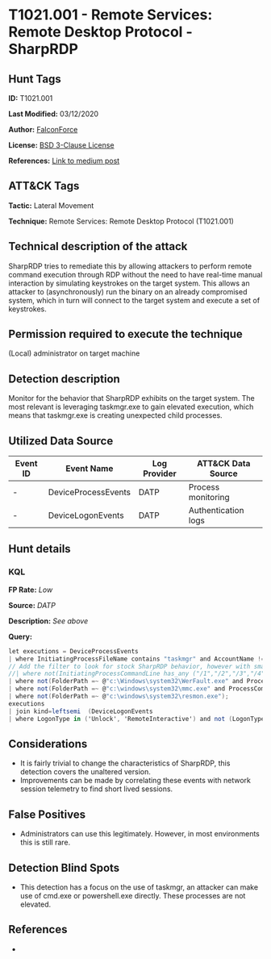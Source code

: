 # T1021.001 - Remote Services: Remote Desktop Protocol - SharpRDP

## Hunt Tags

**ID:** T1021.001

**Last Modified:** 03/12/2020

**Author:** [FalconForce](https://falconforce.nl/)

**License:** [BSD 3-Clause License](https://github.com/FalconForceTeam/FalconFriday/blob/master/LICENSE)

**References:** [Link to medium post]((https://medium.com/falconforce/falconfriday-rpc-service-creation-sharprdp-0xff08-8bf15744ca04))

## ATT&CK Tags

**Tactic:** Lateral Movement

**Technique:** Remote Services: Remote Desktop Protocol (T1021.001)

## Technical description of the attack

SharpRDP tries to remediate this by allowing attackers to perform remote command execution through RDP without the need to have real-time manual interaction by simulating keystrokes on the target system. This allows an attacker to (asynchronously) run the binary on an already compromised system, which in turn will connect to the target system and execute a set of keystrokes.

## Permission required to execute the technique

(Local) administrator on target machine

## Detection description

Monitor for the behavior that SharpRDP exhibits on the target system. The most relevant is leveraging taskmgr.exe to gain elevated execution, which means that taskmgr.exe is creating unexpected child processes.

## Utilized Data Source

| Event ID | Event Name | Log Provider | ATT&CK Data Source |
|---------|---------|----------|---------|
| - | DeviceProcessEvents | DATP | Process monitoring |
| - | DeviceLogonEvents | DATP | Authentication logs |

## Hunt details

### KQL

**FP Rate:** *Low*

**Source:** *DATP*

**Description:** *See above*

**Query:**

```C#
let executions = DeviceProcessEvents
| where InitiatingProcessFileName contains "taskmgr" and AccountName != "lapsadmin"
// Add the filter to look for stock SharpRDP behavior, however with small tweaks one of the command line examples might occur.
//| where not(InitiatingProcessCommandLine has_any ("/1","/2","/3","/4"))
| where not(FolderPath =~ @"c:\Windows\system32\WerFault.exe" and ProcessCommandLine contains "-u -p")
| where not(FolderPath =~ @"c:\windows\system32\mmc.exe" and ProcessCommandLine contains @"C:\WINDOWS\System32\services.msc")
| where not(FolderPath =~ @"c:\windows\system32\resmon.exe");
executions
| join kind=leftsemi  (DeviceLogonEvents
| where LogonType in ('Unlock', 'RemoteInteractive') and not (LogonType == 'Unlock' and RemoteIP == '127.0.0.1') and RemoteIP != "" and ActionType == "LogonSuccess") on DeviceId, LogonId
```

## Considerations

* It is fairly trivial to change the characteristics of SharpRDP, this detection covers the unaltered version.
* Improvements can be made by correlating these events with network session telemetry to find short lived sessions.

## False Positives

* Administrators can use this legitimately. However, in most environments this is still rare. 

## Detection Blind Spots

* This detection has a focus on the use of taskmgr, an attacker can make use of cmd.exe or powershell.exe directly. These processes are not elevated.

## References

* 